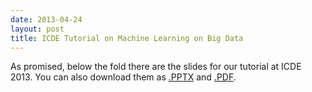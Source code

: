 ```yaml
---
date: 2013-04-24
layout: post
title: ICDE Tutorial on Machine Learning on Big Data
---
```


As promised, below the fold there are the slides for our tutorial at ICDE 2013. You can also download them as [.PPTX](https://skydrive.live.com/redir?resid=5801726772BFC3DA!64368) and [.PDF](https://skydrive.live.com/redir?resid=5801726772BFC3DA!116272).
